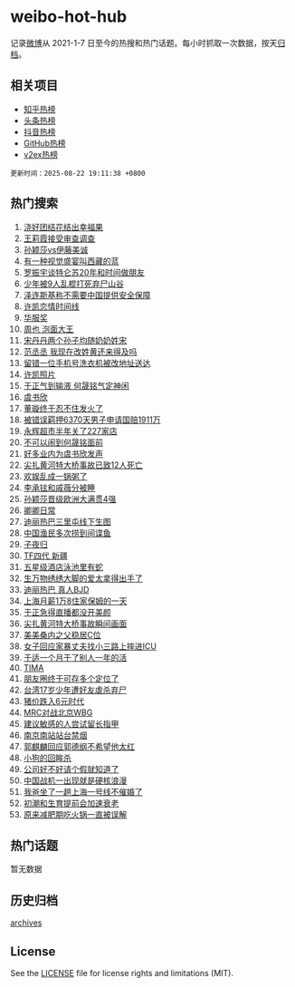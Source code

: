 # weibo-hot-hub

记录[微博](https://www.weibo.com)从 2021-1-7 日至今的热搜和热门话题。每小时抓取一次数据，按天[归档](archives)。

## 相关项目

- [知乎热榜](https://github.com/lonnyzhang423/zhihu-hot-hub)
- [头条热榜](https://github.com/lonnyzhang423/toutiao-hot-hub)
- [抖音热榜](https://github.com/lonnyzhang423/douyin-hot-hub)
- [GitHub热榜](https://github.com/lonnyzhang423/github-hot-hub)
- [v2ex热榜](https://github.com/lonnyzhang423/v2ex-hot-hub)


`更新时间：2025-08-22 19:11:38 +0800`

## 热门搜索

1. [浇好团结花结出幸福果](https://m.weibo.cn/search?containerid=100103type%3D1%26t%3D10%26q%3D%23%E6%B5%87%E5%A5%BD%E5%9B%A2%E7%BB%93%E8%8A%B1%E7%BB%93%E5%87%BA%E5%B9%B8%E7%A6%8F%E6%9E%9C%23&stream_entry_id=51&isnewpage=1&extparam=seat%3D1%26q%3D%2523%25E6%25B5%2587%25E5%25A5%25BD%25E5%259B%25A2%25E7%25BB%2593%25E8%258A%25B1%25E7%25BB%2593%25E5%2587%25BA%25E5%25B9%25B8%25E7%25A6%258F%25E6%259E%259C%2523%26filter_type%3Drealtimehot%26stream_entry_id%3D51%26pos%3D0%26dgr%3D0%26c_type%3D51%26cate%3D10103%26display_time%3D1755861097%26pre_seqid%3D17558610974380577983105)
1. [王莉霞接受审查调查](https://m.weibo.cn/search?containerid=100103type%3D1%26t%3D10%26q%3D%23%E7%8E%8B%E8%8E%89%E9%9C%9E%E6%8E%A5%E5%8F%97%E5%AE%A1%E6%9F%A5%E8%B0%83%E6%9F%A5%23&stream_entry_id=31&isnewpage=1&extparam=seat%3D1%26flag%3D0%26lcate%3D5001%26stream_entry_id%3D31%26realpos%3D1%26q%3D%2523%25E7%258E%258B%25E8%258E%2589%25E9%259C%259E%25E6%258E%25A5%25E5%258F%2597%25E5%25AE%25A1%25E6%259F%25A5%25E8%25B0%2583%25E6%259F%25A5%2523%26filter_type%3Drealtimehot%26c_type%3D31%26pos%3D0%26band_rank%3D1%26dgr%3D0%26cate%3D5001%26display_time%3D1755861097%26pre_seqid%3D17558610974380577983105)
1. [孙颖莎vs伊藤美诚](https://m.weibo.cn/search?containerid=100103type%3D1%26t%3D10%26q%3D%23%E5%AD%99%E9%A2%96%E8%8E%8Evs%E4%BC%8A%E8%97%A4%E7%BE%8E%E8%AF%9A%23&stream_entry_id=31&isnewpage=1&extparam=seat%3D1%26flag%3D1%26lcate%3D5001%26stream_entry_id%3D31%26realpos%3D2%26q%3D%2523%25E5%25AD%2599%25E9%25A2%2596%25E8%258E%258Evs%25E4%25BC%258A%25E8%2597%25A4%25E7%25BE%258E%25E8%25AF%259A%2523%26filter_type%3Drealtimehot%26c_type%3D31%26pos%3D1%26band_rank%3D2%26dgr%3D0%26cate%3D5001%26display_time%3D1755861097%26pre_seqid%3D17558610974380577983105)
1. [有一种视觉盛宴叫西藏的蓝](https://m.weibo.cn/search?containerid=100103type%3D1%26t%3D10%26q%3D%23%E6%9C%89%E4%B8%80%E7%A7%8D%E8%A7%86%E8%A7%89%E7%9B%9B%E5%AE%B4%E5%8F%AB%E8%A5%BF%E8%97%8F%E7%9A%84%E8%93%9D%23&stream_entry_id=31&isnewpage=1&extparam=seat%3D1%26flag%3D0%26lcate%3D5001%26stream_entry_id%3D31%26realpos%3D3%26q%3D%2523%25E6%259C%2589%25E4%25B8%2580%25E7%25A7%258D%25E8%25A7%2586%25E8%25A7%2589%25E7%259B%259B%25E5%25AE%25B4%25E5%258F%25AB%25E8%25A5%25BF%25E8%2597%258F%25E7%259A%2584%25E8%2593%259D%2523%26filter_type%3Drealtimehot%26c_type%3D31%26pos%3D2%26band_rank%3D3%26dgr%3D0%26cate%3D5001%26display_time%3D1755861097%26pre_seqid%3D17558610974380577983105)
1. [罗振宇谈特仑苏20年和时间做朋友](https://m.weibo.cn/search?containerid=100103type%3D1%26t%3D10%26q%3D%23%E7%BD%97%E6%8C%AF%E5%AE%87%E8%B0%88%E7%89%B9%E4%BB%91%E8%8B%8F20%E5%B9%B4%E5%92%8C%E6%97%B6%E9%97%B4%E5%81%9A%E6%9C%8B%E5%8F%8B%23&stream_entry_id=31&isnewpage=1&extparam=seat%3D1%26q%3D%2523%25E7%25BD%2597%25E6%258C%25AF%25E5%25AE%2587%25E8%25B0%2588%25E7%2589%25B9%25E4%25BB%2591%25E8%258B%258F20%25E5%25B9%25B4%25E5%2592%258C%25E6%2597%25B6%25E9%2597%25B4%25E5%2581%259A%25E6%259C%258B%25E5%258F%258B%2523%26is_ad_pos%3D1%26lcate%3D5001%26adid%3D297723%26topic_ad%3D1%26stream_entry_id%3D31%26filter_type%3Drealtimehot%26c_type%3D31%26pos%3D3%26band_rank%3D4%26dgr%3D0%26cate%3D5001%26display_time%3D1755861097%26pre_seqid%3D17558610974380577983105)
1. [少年被9人乱棍打死弃尸山谷](https://m.weibo.cn/search?containerid=100103type%3D1%26t%3D10%26q%3D%23%E5%B0%91%E5%B9%B4%E8%A2%AB9%E4%BA%BA%E4%B9%B1%E6%A3%8D%E6%89%93%E6%AD%BB%E5%BC%83%E5%B0%B8%E5%B1%B1%E8%B0%B7%23&stream_entry_id=31&isnewpage=1&extparam=seat%3D1%26flag%3D1%26lcate%3D5001%26stream_entry_id%3D31%26realpos%3D4%26q%3D%2523%25E5%25B0%2591%25E5%25B9%25B4%25E8%25A2%25AB9%25E4%25BA%25BA%25E4%25B9%25B1%25E6%25A3%258D%25E6%2589%2593%25E6%25AD%25BB%25E5%25BC%2583%25E5%25B0%25B8%25E5%25B1%25B1%25E8%25B0%25B7%2523%26filter_type%3Drealtimehot%26c_type%3D31%26pos%3D4%26band_rank%3D4%26dgr%3D0%26cate%3D5001%26display_time%3D1755861097%26pre_seqid%3D17558610974380577983105)
1. [泽连斯基称不需要中国提供安全保障](https://m.weibo.cn/search?containerid=100103type%3D1%26t%3D10%26q%3D%23%E6%B3%BD%E8%BF%9E%E6%96%AF%E5%9F%BA%E7%A7%B0%E4%B8%8D%E9%9C%80%E8%A6%81%E4%B8%AD%E5%9B%BD%E6%8F%90%E4%BE%9B%E5%AE%89%E5%85%A8%E4%BF%9D%E9%9A%9C%23&stream_entry_id=31&isnewpage=1&extparam=seat%3D1%26flag%3D0%26lcate%3D5001%26stream_entry_id%3D31%26realpos%3D5%26q%3D%2523%25E6%25B3%25BD%25E8%25BF%259E%25E6%2596%25AF%25E5%259F%25BA%25E7%25A7%25B0%25E4%25B8%258D%25E9%259C%2580%25E8%25A6%2581%25E4%25B8%25AD%25E5%259B%25BD%25E6%258F%2590%25E4%25BE%259B%25E5%25AE%2589%25E5%2585%25A8%25E4%25BF%259D%25E9%259A%259C%2523%26filter_type%3Drealtimehot%26c_type%3D31%26pos%3D5%26band_rank%3D5%26dgr%3D0%26cate%3D5001%26display_time%3D1755861097%26pre_seqid%3D17558610974380577983105)
1. [许凯恋情时间线](https://m.weibo.cn/search?containerid=100103type%3D1%26t%3D10%26q%3D%E8%AE%B8%E5%87%AF%E6%81%8B%E6%83%85%E6%97%B6%E9%97%B4%E7%BA%BF&stream_entry_id=31&isnewpage=1&extparam=seat%3D1%26flag%3D4%26lcate%3D5001%26stream_entry_id%3D31%26realpos%3D6%26q%3D%25E8%25AE%25B8%25E5%2587%25AF%25E6%2581%258B%25E6%2583%2585%25E6%2597%25B6%25E9%2597%25B4%25E7%25BA%25BF%26filter_type%3Drealtimehot%26c_type%3D31%26pos%3D6%26band_rank%3D6%26dgr%3D0%26cate%3D5001%26display_time%3D1755861097%26pre_seqid%3D17558610974380577983105)
1. [华服奖](https://m.weibo.cn/search?containerid=100103type%3D1%26t%3D10%26q%3D%23%E5%8D%8E%E6%9C%8D%E5%A5%96%23&stream_entry_id=31&isnewpage=1&extparam=seat%3D1%26q%3D%2523%25E5%258D%258E%25E6%259C%258D%25E5%25A5%2596%2523%26is_ad_pos%3D1%26lcate%3D5001%26adid%3D297731%26topic_ad%3D1%26stream_entry_id%3D31%26filter_type%3Drealtimehot%26c_type%3D31%26pos%3D7%26band_rank%3D7%26dgr%3D0%26cate%3D5001%26display_time%3D1755861097%26pre_seqid%3D17558610974380577983105)
1. [周也 泡面大王](https://m.weibo.cn/search?containerid=100103type%3D1%26t%3D10%26q%3D%E5%91%A8%E4%B9%9F+%E6%B3%A1%E9%9D%A2%E5%A4%A7%E7%8E%8B&stream_entry_id=31&isnewpage=1&extparam=seat%3D1%26flag%3D1%26lcate%3D5001%26stream_entry_id%3D31%26realpos%3D7%26q%3D%25E5%2591%25A8%25E4%25B9%259F%2520%25E6%25B3%25A1%25E9%259D%25A2%25E5%25A4%25A7%25E7%258E%258B%26filter_type%3Drealtimehot%26c_type%3D31%26pos%3D8%26band_rank%3D7%26dgr%3D0%26cate%3D5001%26display_time%3D1755861097%26pre_seqid%3D17558610974380577983105)
1. [宋丹丹两个孙子均随奶奶姓宋](https://m.weibo.cn/search?containerid=100103type%3D1%26t%3D10%26q%3D%23%E5%AE%8B%E4%B8%B9%E4%B8%B9%E4%B8%A4%E4%B8%AA%E5%AD%99%E5%AD%90%E5%9D%87%E9%9A%8F%E5%A5%B6%E5%A5%B6%E5%A7%93%E5%AE%8B%23&stream_entry_id=31&isnewpage=1&extparam=seat%3D1%26flag%3D1%26lcate%3D5001%26stream_entry_id%3D31%26realpos%3D8%26q%3D%2523%25E5%25AE%258B%25E4%25B8%25B9%25E4%25B8%25B9%25E4%25B8%25A4%25E4%25B8%25AA%25E5%25AD%2599%25E5%25AD%2590%25E5%259D%2587%25E9%259A%258F%25E5%25A5%25B6%25E5%25A5%25B6%25E5%25A7%2593%25E5%25AE%258B%2523%26filter_type%3Drealtimehot%26c_type%3D31%26pos%3D9%26band_rank%3D8%26dgr%3D0%26cate%3D5001%26display_time%3D1755861097%26pre_seqid%3D17558610974380577983105)
1. [范丞丞 我现在改姓黄还来得及吗](https://m.weibo.cn/search?containerid=100103type%3D1%26t%3D10%26q%3D%E8%8C%83%E4%B8%9E%E4%B8%9E+%E6%88%91%E7%8E%B0%E5%9C%A8%E6%94%B9%E5%A7%93%E9%BB%84%E8%BF%98%E6%9D%A5%E5%BE%97%E5%8F%8A%E5%90%97&stream_entry_id=31&isnewpage=1&extparam=seat%3D1%26flag%3D1%26lcate%3D5001%26stream_entry_id%3D31%26realpos%3D9%26q%3D%25E8%258C%2583%25E4%25B8%259E%25E4%25B8%259E%2520%25E6%2588%2591%25E7%258E%25B0%25E5%259C%25A8%25E6%2594%25B9%25E5%25A7%2593%25E9%25BB%2584%25E8%25BF%2598%25E6%259D%25A5%25E5%25BE%2597%25E5%258F%258A%25E5%2590%2597%26filter_type%3Drealtimehot%26c_type%3D31%26pos%3D10%26band_rank%3D9%26dgr%3D0%26cate%3D5001%26display_time%3D1755861097%26pre_seqid%3D17558610974380577983105)
1. [留错一位手机号洗衣机被改地址送达](https://m.weibo.cn/search?containerid=100103type%3D1%26t%3D10%26q%3D%23%E7%95%99%E9%94%99%E4%B8%80%E4%BD%8D%E6%89%8B%E6%9C%BA%E5%8F%B7%E6%B4%97%E8%A1%A3%E6%9C%BA%E8%A2%AB%E6%94%B9%E5%9C%B0%E5%9D%80%E9%80%81%E8%BE%BE%23&stream_entry_id=31&isnewpage=1&extparam=seat%3D1%26flag%3D1%26lcate%3D5001%26stream_entry_id%3D31%26realpos%3D10%26q%3D%2523%25E7%2595%2599%25E9%2594%2599%25E4%25B8%2580%25E4%25BD%258D%25E6%2589%258B%25E6%259C%25BA%25E5%258F%25B7%25E6%25B4%2597%25E8%25A1%25A3%25E6%259C%25BA%25E8%25A2%25AB%25E6%2594%25B9%25E5%259C%25B0%25E5%259D%2580%25E9%2580%2581%25E8%25BE%25BE%2523%26filter_type%3Drealtimehot%26c_type%3D31%26pos%3D11%26band_rank%3D10%26dgr%3D0%26cate%3D5001%26display_time%3D1755861097%26pre_seqid%3D17558610974380577983105)
1. [许凯照片](https://m.weibo.cn/search?containerid=100103type%3D1%26t%3D10%26q%3D%E8%AE%B8%E5%87%AF%E7%85%A7%E7%89%87&stream_entry_id=31&isnewpage=1&extparam=seat%3D1%26flag%3D1%26lcate%3D5001%26stream_entry_id%3D31%26realpos%3D11%26q%3D%25E8%25AE%25B8%25E5%2587%25AF%25E7%2585%25A7%25E7%2589%2587%26filter_type%3Drealtimehot%26c_type%3D31%26pos%3D12%26band_rank%3D11%26dgr%3D0%26cate%3D5001%26display_time%3D1755861097%26pre_seqid%3D17558610974380577983105)
1. [于正气到输液 何晟铭气定神闲](https://m.weibo.cn/search?containerid=100103type%3D1%26t%3D10%26q%3D%E4%BA%8E%E6%AD%A3%E6%B0%94%E5%88%B0%E8%BE%93%E6%B6%B2+%E4%BD%95%E6%99%9F%E9%93%AD%E6%B0%94%E5%AE%9A%E7%A5%9E%E9%97%B2&stream_entry_id=31&isnewpage=1&extparam=seat%3D1%26flag%3D1%26lcate%3D5001%26stream_entry_id%3D31%26realpos%3D12%26q%3D%25E4%25BA%258E%25E6%25AD%25A3%25E6%25B0%2594%25E5%2588%25B0%25E8%25BE%2593%25E6%25B6%25B2%2520%25E4%25BD%2595%25E6%2599%259F%25E9%2593%25AD%25E6%25B0%2594%25E5%25AE%259A%25E7%25A5%259E%25E9%2597%25B2%26filter_type%3Drealtimehot%26c_type%3D31%26pos%3D13%26band_rank%3D12%26dgr%3D0%26cate%3D5001%26display_time%3D1755861097%26pre_seqid%3D17558610974380577983105)
1. [虞书欣](https://m.weibo.cn/search?containerid=100103type%3D1%26t%3D10%26q%3D%E8%99%9E%E4%B9%A6%E6%AC%A3&stream_entry_id=31&isnewpage=1&extparam=seat%3D1%26flag%3D2%26lcate%3D5001%26stream_entry_id%3D31%26realpos%3D13%26q%3D%25E8%2599%259E%25E4%25B9%25A6%25E6%25AC%25A3%26filter_type%3Drealtimehot%26c_type%3D31%26pos%3D14%26band_rank%3D13%26dgr%3D0%26cate%3D5001%26display_time%3D1755861097%26pre_seqid%3D17558610974380577983105)
1. [董璇终于忍不住发火了](https://m.weibo.cn/search?containerid=100103type%3D1%26t%3D10%26q%3D%E8%91%A3%E7%92%87%E7%BB%88%E4%BA%8E%E5%BF%8D%E4%B8%8D%E4%BD%8F%E5%8F%91%E7%81%AB%E4%BA%86&stream_entry_id=31&isnewpage=1&extparam=seat%3D1%26flag%3D1%26lcate%3D5001%26stream_entry_id%3D31%26realpos%3D14%26q%3D%25E8%2591%25A3%25E7%2592%2587%25E7%25BB%2588%25E4%25BA%258E%25E5%25BF%258D%25E4%25B8%258D%25E4%25BD%258F%25E5%258F%2591%25E7%2581%25AB%25E4%25BA%2586%26filter_type%3Drealtimehot%26c_type%3D31%26pos%3D15%26band_rank%3D14%26dgr%3D0%26cate%3D5001%26display_time%3D1755861097%26pre_seqid%3D17558610974380577983105)
1. [被错误羁押6370天男子申请国赔1911万](https://m.weibo.cn/search?containerid=100103type%3D1%26t%3D10%26q%3D%23%E8%A2%AB%E9%94%99%E8%AF%AF%E7%BE%81%E6%8A%BC6370%E5%A4%A9%E7%94%B7%E5%AD%90%E7%94%B3%E8%AF%B7%E5%9B%BD%E8%B5%941911%E4%B8%87%23&stream_entry_id=31&isnewpage=1&extparam=seat%3D1%26flag%3D0%26lcate%3D5001%26stream_entry_id%3D31%26realpos%3D15%26q%3D%2523%25E8%25A2%25AB%25E9%2594%2599%25E8%25AF%25AF%25E7%25BE%2581%25E6%258A%25BC6370%25E5%25A4%25A9%25E7%2594%25B7%25E5%25AD%2590%25E7%2594%25B3%25E8%25AF%25B7%25E5%259B%25BD%25E8%25B5%25941911%25E4%25B8%2587%2523%26filter_type%3Drealtimehot%26c_type%3D31%26pos%3D16%26band_rank%3D15%26dgr%3D0%26cate%3D5001%26display_time%3D1755861097%26pre_seqid%3D17558610974380577983105)
1. [永辉超市半年关了227家店](https://m.weibo.cn/search?containerid=100103type%3D1%26t%3D10%26q%3D%23%E6%B0%B8%E8%BE%89%E8%B6%85%E5%B8%82%E5%8D%8A%E5%B9%B4%E5%85%B3%E4%BA%86227%E5%AE%B6%E5%BA%97%23&stream_entry_id=31&isnewpage=1&extparam=seat%3D1%26flag%3D1%26lcate%3D5001%26stream_entry_id%3D31%26realpos%3D16%26q%3D%2523%25E6%25B0%25B8%25E8%25BE%2589%25E8%25B6%2585%25E5%25B8%2582%25E5%258D%258A%25E5%25B9%25B4%25E5%2585%25B3%25E4%25BA%2586227%25E5%25AE%25B6%25E5%25BA%2597%2523%26filter_type%3Drealtimehot%26c_type%3D31%26pos%3D17%26band_rank%3D16%26dgr%3D0%26cate%3D5001%26display_time%3D1755861097%26pre_seqid%3D17558610974380577983105)
1. [不可以闹到何晟铭面前](https://m.weibo.cn/search?containerid=100103type%3D1%26t%3D10%26q%3D%E4%B8%8D%E5%8F%AF%E4%BB%A5%E9%97%B9%E5%88%B0%E4%BD%95%E6%99%9F%E9%93%AD%E9%9D%A2%E5%89%8D&stream_entry_id=31&isnewpage=1&extparam=seat%3D1%26flag%3D1%26lcate%3D5001%26stream_entry_id%3D31%26realpos%3D17%26q%3D%25E4%25B8%258D%25E5%258F%25AF%25E4%25BB%25A5%25E9%2597%25B9%25E5%2588%25B0%25E4%25BD%2595%25E6%2599%259F%25E9%2593%25AD%25E9%259D%25A2%25E5%2589%258D%26filter_type%3Drealtimehot%26c_type%3D31%26pos%3D18%26band_rank%3D17%26dgr%3D0%26cate%3D5001%26display_time%3D1755861097%26pre_seqid%3D17558610974380577983105)
1. [好多业内为虞书欣发声](https://m.weibo.cn/search?containerid=100103type%3D1%26t%3D10%26q%3D%23%E5%A5%BD%E5%A4%9A%E4%B8%9A%E5%86%85%E4%B8%BA%E8%99%9E%E4%B9%A6%E6%AC%A3%E5%8F%91%E5%A3%B0%23&stream_entry_id=31&isnewpage=1&extparam=seat%3D1%26flag%3D0%26lcate%3D5001%26stream_entry_id%3D31%26realpos%3D18%26q%3D%2523%25E5%25A5%25BD%25E5%25A4%259A%25E4%25B8%259A%25E5%2586%2585%25E4%25B8%25BA%25E8%2599%259E%25E4%25B9%25A6%25E6%25AC%25A3%25E5%258F%2591%25E5%25A3%25B0%2523%26filter_type%3Drealtimehot%26c_type%3D31%26pos%3D19%26band_rank%3D18%26dgr%3D0%26cate%3D5001%26display_time%3D1755861097%26pre_seqid%3D17558610974380577983105)
1. [尖扎黄河特大桥事故已致12人死亡](https://m.weibo.cn/search?containerid=100103type%3D1%26t%3D10%26q%3D%23%E5%B0%96%E6%89%8E%E9%BB%84%E6%B2%B3%E7%89%B9%E5%A4%A7%E6%A1%A5%E4%BA%8B%E6%95%85%E5%B7%B2%E8%87%B412%E4%BA%BA%E6%AD%BB%E4%BA%A1%23&stream_entry_id=31&isnewpage=1&extparam=seat%3D1%26flag%3D1%26lcate%3D5001%26stream_entry_id%3D31%26realpos%3D19%26q%3D%2523%25E5%25B0%2596%25E6%2589%258E%25E9%25BB%2584%25E6%25B2%25B3%25E7%2589%25B9%25E5%25A4%25A7%25E6%25A1%25A5%25E4%25BA%258B%25E6%2595%2585%25E5%25B7%25B2%25E8%2587%25B412%25E4%25BA%25BA%25E6%25AD%25BB%25E4%25BA%25A1%2523%26filter_type%3Drealtimehot%26c_type%3D31%26pos%3D20%26band_rank%3D19%26dgr%3D0%26cate%3D5001%26display_time%3D1755861097%26pre_seqid%3D17558610974380577983105)
1. [欢娱乱成一锅粥了](https://m.weibo.cn/search?containerid=100103type%3D1%26t%3D10%26q%3D%E6%AC%A2%E5%A8%B1%E4%B9%B1%E6%88%90%E4%B8%80%E9%94%85%E7%B2%A5%E4%BA%86&stream_entry_id=31&isnewpage=1&extparam=seat%3D1%26flag%3D2%26lcate%3D5001%26stream_entry_id%3D31%26realpos%3D20%26q%3D%25E6%25AC%25A2%25E5%25A8%25B1%25E4%25B9%25B1%25E6%2588%2590%25E4%25B8%2580%25E9%2594%2585%25E7%25B2%25A5%25E4%25BA%2586%26filter_type%3Drealtimehot%26c_type%3D31%26pos%3D21%26band_rank%3D20%26dgr%3D0%26cate%3D5001%26display_time%3D1755861097%26pre_seqid%3D17558610974380577983105)
1. [李承铉和戚薇分被睡](https://m.weibo.cn/search?containerid=100103type%3D1%26t%3D10%26q%3D%E6%9D%8E%E6%89%BF%E9%93%89%E5%92%8C%E6%88%9A%E8%96%87%E5%88%86%E8%A2%AB%E7%9D%A1&stream_entry_id=31&isnewpage=1&extparam=seat%3D1%26flag%3D1%26lcate%3D5001%26stream_entry_id%3D31%26realpos%3D21%26q%3D%25E6%259D%258E%25E6%2589%25BF%25E9%2593%2589%25E5%2592%258C%25E6%2588%259A%25E8%2596%2587%25E5%2588%2586%25E8%25A2%25AB%25E7%259D%25A1%26filter_type%3Drealtimehot%26c_type%3D31%26pos%3D22%26band_rank%3D21%26dgr%3D0%26cate%3D5001%26display_time%3D1755861097%26pre_seqid%3D17558610974380577983105)
1. [孙颖莎晋级欧洲大满贯4强](https://m.weibo.cn/search?containerid=100103type%3D1%26t%3D10%26q%3D%23%E5%AD%99%E9%A2%96%E8%8E%8E%E6%99%8B%E7%BA%A7%E6%AC%A7%E6%B4%B2%E5%A4%A7%E6%BB%A1%E8%B4%AF4%E5%BC%BA%23&stream_entry_id=31&isnewpage=1&extparam=seat%3D1%26flag%3D1%26lcate%3D5001%26stream_entry_id%3D31%26realpos%3D22%26q%3D%2523%25E5%25AD%2599%25E9%25A2%2596%25E8%258E%258E%25E6%2599%258B%25E7%25BA%25A7%25E6%25AC%25A7%25E6%25B4%25B2%25E5%25A4%25A7%25E6%25BB%25A1%25E8%25B4%25AF4%25E5%25BC%25BA%2523%26filter_type%3Drealtimehot%26c_type%3D31%26pos%3D23%26band_rank%3D22%26dgr%3D0%26cate%3D5001%26display_time%3D1755861097%26pre_seqid%3D17558610974380577983105)
1. [卿卿日常](https://m.weibo.cn/search?containerid=100103type%3D1%26t%3D10%26q%3D%E5%8D%BF%E5%8D%BF%E6%97%A5%E5%B8%B8&stream_entry_id=31&isnewpage=1&extparam=seat%3D1%26flag%3D2%26lcate%3D5001%26stream_entry_id%3D31%26realpos%3D23%26q%3D%25E5%258D%25BF%25E5%258D%25BF%25E6%2597%25A5%25E5%25B8%25B8%26filter_type%3Drealtimehot%26c_type%3D31%26pos%3D24%26band_rank%3D23%26dgr%3D0%26cate%3D5001%26display_time%3D1755861097%26pre_seqid%3D17558610974380577983105)
1. [迪丽热巴三里屯线下生图](https://m.weibo.cn/search?containerid=100103type%3D1%26t%3D10%26q%3D%23%E8%BF%AA%E4%B8%BD%E7%83%AD%E5%B7%B4%E4%B8%89%E9%87%8C%E5%B1%AF%E7%BA%BF%E4%B8%8B%E7%94%9F%E5%9B%BE%23&stream_entry_id=31&isnewpage=1&extparam=seat%3D1%26flag%3D1%26lcate%3D5001%26stream_entry_id%3D31%26realpos%3D24%26q%3D%2523%25E8%25BF%25AA%25E4%25B8%25BD%25E7%2583%25AD%25E5%25B7%25B4%25E4%25B8%2589%25E9%2587%258C%25E5%25B1%25AF%25E7%25BA%25BF%25E4%25B8%258B%25E7%2594%259F%25E5%259B%25BE%2523%26filter_type%3Drealtimehot%26c_type%3D31%26pos%3D25%26band_rank%3D24%26dgr%3D0%26cate%3D5001%26display_time%3D1755861097%26pre_seqid%3D17558610974380577983105)
1. [中国渔民多次捞到间谍鱼](https://m.weibo.cn/search?containerid=100103type%3D1%26t%3D10%26q%3D%23%E4%B8%AD%E5%9B%BD%E6%B8%94%E6%B0%91%E5%A4%9A%E6%AC%A1%E6%8D%9E%E5%88%B0%E9%97%B4%E8%B0%8D%E9%B1%BC%23&stream_entry_id=31&isnewpage=1&extparam=seat%3D1%26flag%3D0%26lcate%3D5001%26stream_entry_id%3D31%26realpos%3D25%26q%3D%2523%25E4%25B8%25AD%25E5%259B%25BD%25E6%25B8%2594%25E6%25B0%2591%25E5%25A4%259A%25E6%25AC%25A1%25E6%258D%259E%25E5%2588%25B0%25E9%2597%25B4%25E8%25B0%258D%25E9%25B1%25BC%2523%26filter_type%3Drealtimehot%26c_type%3D31%26pos%3D26%26band_rank%3D25%26dgr%3D0%26cate%3D5001%26display_time%3D1755861097%26pre_seqid%3D17558610974380577983105)
1. [子夜归](https://m.weibo.cn/search?containerid=100103type%3D1%26t%3D10%26q%3D%E5%AD%90%E5%A4%9C%E5%BD%92&stream_entry_id=31&isnewpage=1&extparam=seat%3D1%26flag%3D1%26lcate%3D5001%26stream_entry_id%3D31%26realpos%3D26%26q%3D%25E5%25AD%2590%25E5%25A4%259C%25E5%25BD%2592%26filter_type%3Drealtimehot%26c_type%3D31%26pos%3D27%26band_rank%3D26%26dgr%3D0%26cate%3D5001%26display_time%3D1755861097%26pre_seqid%3D17558610974380577983105)
1. [TF四代 新疆](https://m.weibo.cn/search?containerid=100103type%3D1%26t%3D10%26q%3DTF%E5%9B%9B%E4%BB%A3+%E6%96%B0%E7%96%86&stream_entry_id=31&isnewpage=1&extparam=seat%3D1%26flag%3D0%26lcate%3D5001%26stream_entry_id%3D31%26realpos%3D27%26q%3DTF%25E5%259B%259B%25E4%25BB%25A3%2520%25E6%2596%25B0%25E7%2596%2586%26filter_type%3Drealtimehot%26c_type%3D31%26pos%3D28%26band_rank%3D27%26dgr%3D0%26cate%3D5001%26display_time%3D1755861097%26pre_seqid%3D17558610974380577983105)
1. [五星级酒店泳池里有蛇](https://m.weibo.cn/search?containerid=100103type%3D1%26t%3D10%26q%3D%23%E4%BA%94%E6%98%9F%E7%BA%A7%E9%85%92%E5%BA%97%E6%B3%B3%E6%B1%A0%E9%87%8C%E6%9C%89%E8%9B%87%23&stream_entry_id=31&isnewpage=1&extparam=seat%3D1%26flag%3D0%26lcate%3D5001%26stream_entry_id%3D31%26realpos%3D28%26q%3D%2523%25E4%25BA%2594%25E6%2598%259F%25E7%25BA%25A7%25E9%2585%2592%25E5%25BA%2597%25E6%25B3%25B3%25E6%25B1%25A0%25E9%2587%258C%25E6%259C%2589%25E8%259B%2587%2523%26filter_type%3Drealtimehot%26c_type%3D31%26pos%3D29%26band_rank%3D28%26dgr%3D0%26cate%3D5001%26display_time%3D1755861097%26pre_seqid%3D17558610974380577983105)
1. [生万物绣绣大脚的爱太拿得出手了](https://m.weibo.cn/search?containerid=100103type%3D1%26t%3D10%26q%3D%E7%94%9F%E4%B8%87%E7%89%A9%E7%BB%A3%E7%BB%A3%E5%A4%A7%E8%84%9A%E7%9A%84%E7%88%B1%E5%A4%AA%E6%8B%BF%E5%BE%97%E5%87%BA%E6%89%8B%E4%BA%86&stream_entry_id=31&isnewpage=1&extparam=seat%3D1%26flag%3D1%26lcate%3D5001%26stream_entry_id%3D31%26realpos%3D29%26q%3D%25E7%2594%259F%25E4%25B8%2587%25E7%2589%25A9%25E7%25BB%25A3%25E7%25BB%25A3%25E5%25A4%25A7%25E8%2584%259A%25E7%259A%2584%25E7%2588%25B1%25E5%25A4%25AA%25E6%258B%25BF%25E5%25BE%2597%25E5%2587%25BA%25E6%2589%258B%25E4%25BA%2586%26filter_type%3Drealtimehot%26c_type%3D31%26pos%3D30%26band_rank%3D29%26dgr%3D0%26cate%3D5001%26display_time%3D1755861097%26pre_seqid%3D17558610974380577983105)
1. [迪丽热巴 真人BJD](https://m.weibo.cn/search?containerid=100103type%3D1%26t%3D10%26q%3D%E8%BF%AA%E4%B8%BD%E7%83%AD%E5%B7%B4+%E7%9C%9F%E4%BA%BABJD&stream_entry_id=31&isnewpage=1&extparam=seat%3D1%26flag%3D0%26lcate%3D5001%26stream_entry_id%3D31%26realpos%3D30%26q%3D%25E8%25BF%25AA%25E4%25B8%25BD%25E7%2583%25AD%25E5%25B7%25B4%2520%25E7%259C%259F%25E4%25BA%25BABJD%26filter_type%3Drealtimehot%26c_type%3D31%26pos%3D31%26band_rank%3D30%26dgr%3D0%26cate%3D5001%26display_time%3D1755861097%26pre_seqid%3D17558610974380577983105)
1. [上海月薪1万8住家保姆的一天](https://m.weibo.cn/search?containerid=100103type%3D1%26t%3D10%26q%3D%E4%B8%8A%E6%B5%B7%E6%9C%88%E8%96%AA1%E4%B8%878%E4%BD%8F%E5%AE%B6%E4%BF%9D%E5%A7%86%E7%9A%84%E4%B8%80%E5%A4%A9&stream_entry_id=31&isnewpage=1&extparam=seat%3D1%26flag%3D1%26lcate%3D5001%26stream_entry_id%3D31%26realpos%3D31%26q%3D%25E4%25B8%258A%25E6%25B5%25B7%25E6%259C%2588%25E8%2596%25AA1%25E4%25B8%25878%25E4%25BD%258F%25E5%25AE%25B6%25E4%25BF%259D%25E5%25A7%2586%25E7%259A%2584%25E4%25B8%2580%25E5%25A4%25A9%26filter_type%3Drealtimehot%26c_type%3D31%26pos%3D32%26band_rank%3D31%26dgr%3D0%26cate%3D5001%26display_time%3D1755861097%26pre_seqid%3D17558610974380577983105)
1. [于正急得直播都没开美颜](https://m.weibo.cn/search?containerid=100103type%3D1%26t%3D10%26q%3D%E4%BA%8E%E6%AD%A3%E6%80%A5%E5%BE%97%E7%9B%B4%E6%92%AD%E9%83%BD%E6%B2%A1%E5%BC%80%E7%BE%8E%E9%A2%9C&stream_entry_id=31&isnewpage=1&extparam=seat%3D1%26flag%3D0%26lcate%3D5001%26stream_entry_id%3D31%26realpos%3D32%26q%3D%25E4%25BA%258E%25E6%25AD%25A3%25E6%2580%25A5%25E5%25BE%2597%25E7%259B%25B4%25E6%2592%25AD%25E9%2583%25BD%25E6%25B2%25A1%25E5%25BC%2580%25E7%25BE%258E%25E9%25A2%259C%26filter_type%3Drealtimehot%26c_type%3D31%26pos%3D33%26band_rank%3D32%26dgr%3D0%26cate%3D5001%26display_time%3D1755861097%26pre_seqid%3D17558610974380577983105)
1. [尖扎黄河特大桥事故瞬间画面](https://m.weibo.cn/search?containerid=100103type%3D1%26t%3D10%26q%3D%23%E5%B0%96%E6%89%8E%E9%BB%84%E6%B2%B3%E7%89%B9%E5%A4%A7%E6%A1%A5%E4%BA%8B%E6%95%85%E7%9E%AC%E9%97%B4%E7%94%BB%E9%9D%A2%23&stream_entry_id=31&isnewpage=1&extparam=seat%3D1%26flag%3D0%26lcate%3D5001%26stream_entry_id%3D31%26realpos%3D33%26q%3D%2523%25E5%25B0%2596%25E6%2589%258E%25E9%25BB%2584%25E6%25B2%25B3%25E7%2589%25B9%25E5%25A4%25A7%25E6%25A1%25A5%25E4%25BA%258B%25E6%2595%2585%25E7%259E%25AC%25E9%2597%25B4%25E7%2594%25BB%25E9%259D%25A2%2523%26filter_type%3Drealtimehot%26c_type%3D31%26pos%3D34%26band_rank%3D33%26dgr%3D0%26cate%3D5001%26display_time%3D1755861097%26pre_seqid%3D17558610974380577983105)
1. [美美桑内之父稳居C位](https://m.weibo.cn/search?containerid=100103type%3D1%26t%3D10%26q%3D%23%E7%BE%8E%E7%BE%8E%E6%A1%91%E5%86%85%E4%B9%8B%E7%88%B6%E7%A8%B3%E5%B1%85C%E4%BD%8D%23&stream_entry_id=31&isnewpage=1&extparam=seat%3D1%26flag%3D0%26lcate%3D5001%26stream_entry_id%3D31%26realpos%3D34%26q%3D%2523%25E7%25BE%258E%25E7%25BE%258E%25E6%25A1%2591%25E5%2586%2585%25E4%25B9%258B%25E7%2588%25B6%25E7%25A8%25B3%25E5%25B1%2585C%25E4%25BD%258D%2523%26filter_type%3Drealtimehot%26c_type%3D31%26pos%3D35%26band_rank%3D34%26dgr%3D0%26cate%3D5001%26display_time%3D1755861097%26pre_seqid%3D17558610974380577983105)
1. [女子回应家暴丈夫找小三路上摔进ICU](https://m.weibo.cn/search?containerid=100103type%3D1%26t%3D10%26q%3D%23%E5%A5%B3%E5%AD%90%E5%9B%9E%E5%BA%94%E5%AE%B6%E6%9A%B4%E4%B8%88%E5%A4%AB%E6%89%BE%E5%B0%8F%E4%B8%89%E8%B7%AF%E4%B8%8A%E6%91%94%E8%BF%9BICU%23&stream_entry_id=31&isnewpage=1&extparam=seat%3D1%26flag%3D0%26lcate%3D5001%26stream_entry_id%3D31%26realpos%3D35%26q%3D%2523%25E5%25A5%25B3%25E5%25AD%2590%25E5%259B%259E%25E5%25BA%2594%25E5%25AE%25B6%25E6%259A%25B4%25E4%25B8%2588%25E5%25A4%25AB%25E6%2589%25BE%25E5%25B0%258F%25E4%25B8%2589%25E8%25B7%25AF%25E4%25B8%258A%25E6%2591%2594%25E8%25BF%259BICU%2523%26filter_type%3Drealtimehot%26c_type%3D31%26pos%3D36%26band_rank%3D35%26dgr%3D0%26cate%3D5001%26display_time%3D1755861097%26pre_seqid%3D17558610974380577983105)
1. [于适一个月干了别人一年的活](https://m.weibo.cn/search?containerid=100103type%3D1%26t%3D10%26q%3D%E4%BA%8E%E9%80%82%E4%B8%80%E4%B8%AA%E6%9C%88%E5%B9%B2%E4%BA%86%E5%88%AB%E4%BA%BA%E4%B8%80%E5%B9%B4%E7%9A%84%E6%B4%BB&stream_entry_id=31&isnewpage=1&extparam=seat%3D1%26flag%3D1%26lcate%3D5001%26stream_entry_id%3D31%26realpos%3D36%26q%3D%25E4%25BA%258E%25E9%2580%2582%25E4%25B8%2580%25E4%25B8%25AA%25E6%259C%2588%25E5%25B9%25B2%25E4%25BA%2586%25E5%2588%25AB%25E4%25BA%25BA%25E4%25B8%2580%25E5%25B9%25B4%25E7%259A%2584%25E6%25B4%25BB%26filter_type%3Drealtimehot%26c_type%3D31%26pos%3D37%26band_rank%3D36%26dgr%3D0%26cate%3D5001%26display_time%3D1755861097%26pre_seqid%3D17558610974380577983105)
1. [TIMA](https://m.weibo.cn/search?containerid=100103type%3D1%26t%3D10%26q%3DTIMA&stream_entry_id=31&isnewpage=1&extparam=seat%3D1%26flag%3D0%26lcate%3D5001%26stream_entry_id%3D31%26realpos%3D37%26q%3DTIMA%26filter_type%3Drealtimehot%26c_type%3D31%26pos%3D38%26band_rank%3D37%26dgr%3D0%26cate%3D5001%26display_time%3D1755861097%26pre_seqid%3D17558610974380577983105)
1. [朋友圈终于可存多个定位了](https://m.weibo.cn/search?containerid=100103type%3D1%26t%3D10%26q%3D%E6%9C%8B%E5%8F%8B%E5%9C%88%E7%BB%88%E4%BA%8E%E5%8F%AF%E5%AD%98%E5%A4%9A%E4%B8%AA%E5%AE%9A%E4%BD%8D%E4%BA%86&stream_entry_id=31&isnewpage=1&extparam=seat%3D1%26flag%3D1%26lcate%3D5001%26stream_entry_id%3D31%26realpos%3D38%26q%3D%25E6%259C%258B%25E5%258F%258B%25E5%259C%2588%25E7%25BB%2588%25E4%25BA%258E%25E5%258F%25AF%25E5%25AD%2598%25E5%25A4%259A%25E4%25B8%25AA%25E5%25AE%259A%25E4%25BD%258D%25E4%25BA%2586%26filter_type%3Drealtimehot%26c_type%3D31%26pos%3D39%26band_rank%3D38%26dgr%3D0%26cate%3D5001%26display_time%3D1755861097%26pre_seqid%3D17558610974380577983105)
1. [台湾17岁少年遭好友虐杀弃尸](https://m.weibo.cn/search?containerid=100103type%3D1%26t%3D10%26q%3D%23%E5%8F%B0%E6%B9%BE17%E5%B2%81%E5%B0%91%E5%B9%B4%E9%81%AD%E5%A5%BD%E5%8F%8B%E8%99%90%E6%9D%80%E5%BC%83%E5%B0%B8%23&stream_entry_id=31&isnewpage=1&extparam=seat%3D1%26flag%3D0%26lcate%3D5001%26stream_entry_id%3D31%26realpos%3D39%26q%3D%2523%25E5%258F%25B0%25E6%25B9%25BE17%25E5%25B2%2581%25E5%25B0%2591%25E5%25B9%25B4%25E9%2581%25AD%25E5%25A5%25BD%25E5%258F%258B%25E8%2599%2590%25E6%259D%2580%25E5%25BC%2583%25E5%25B0%25B8%2523%26filter_type%3Drealtimehot%26c_type%3D31%26pos%3D40%26band_rank%3D39%26dgr%3D0%26cate%3D5001%26display_time%3D1755861097%26pre_seqid%3D17558610974380577983105)
1. [猪价跌入6元时代](https://m.weibo.cn/search?containerid=100103type%3D1%26t%3D10%26q%3D%23%E7%8C%AA%E4%BB%B7%E8%B7%8C%E5%85%A56%E5%85%83%E6%97%B6%E4%BB%A3%23&stream_entry_id=31&isnewpage=1&extparam=seat%3D1%26flag%3D1%26lcate%3D5001%26stream_entry_id%3D31%26realpos%3D40%26q%3D%2523%25E7%258C%25AA%25E4%25BB%25B7%25E8%25B7%258C%25E5%2585%25A56%25E5%2585%2583%25E6%2597%25B6%25E4%25BB%25A3%2523%26filter_type%3Drealtimehot%26c_type%3D31%26pos%3D41%26band_rank%3D40%26dgr%3D0%26cate%3D5001%26display_time%3D1755861097%26pre_seqid%3D17558610974380577983105)
1. [MRC对战北京WBG](https://m.weibo.cn/search?containerid=100103type%3D1%26t%3D10%26q%3DMRC%E5%AF%B9%E6%88%98%E5%8C%97%E4%BA%ACWBG&stream_entry_id=31&isnewpage=1&extparam=seat%3D1%26flag%3D1%26lcate%3D5001%26stream_entry_id%3D31%26realpos%3D41%26q%3DMRC%25E5%25AF%25B9%25E6%2588%2598%25E5%258C%2597%25E4%25BA%25ACWBG%26filter_type%3Drealtimehot%26c_type%3D31%26pos%3D42%26band_rank%3D41%26dgr%3D0%26cate%3D5001%26display_time%3D1755861097%26pre_seqid%3D17558610974380577983105)
1. [建议敏感的人尝试留长指甲](https://m.weibo.cn/search?containerid=100103type%3D1%26t%3D10%26q%3D%E5%BB%BA%E8%AE%AE%E6%95%8F%E6%84%9F%E7%9A%84%E4%BA%BA%E5%B0%9D%E8%AF%95%E7%95%99%E9%95%BF%E6%8C%87%E7%94%B2&stream_entry_id=31&isnewpage=1&extparam=seat%3D1%26flag%3D1%26lcate%3D5001%26stream_entry_id%3D31%26realpos%3D42%26q%3D%25E5%25BB%25BA%25E8%25AE%25AE%25E6%2595%258F%25E6%2584%259F%25E7%259A%2584%25E4%25BA%25BA%25E5%25B0%259D%25E8%25AF%2595%25E7%2595%2599%25E9%2595%25BF%25E6%258C%2587%25E7%2594%25B2%26filter_type%3Drealtimehot%26c_type%3D31%26pos%3D43%26band_rank%3D42%26dgr%3D0%26cate%3D5001%26display_time%3D1755861097%26pre_seqid%3D17558610974380577983105)
1. [南京南站站台禁烟](https://m.weibo.cn/search?containerid=100103type%3D1%26t%3D10%26q%3D%23%E5%8D%97%E4%BA%AC%E5%8D%97%E7%AB%99%E7%AB%99%E5%8F%B0%E7%A6%81%E7%83%9F%23&stream_entry_id=31&isnewpage=1&extparam=seat%3D1%26flag%3D0%26lcate%3D5001%26stream_entry_id%3D31%26realpos%3D43%26q%3D%2523%25E5%258D%2597%25E4%25BA%25AC%25E5%258D%2597%25E7%25AB%2599%25E7%25AB%2599%25E5%258F%25B0%25E7%25A6%2581%25E7%2583%259F%2523%26filter_type%3Drealtimehot%26c_type%3D31%26pos%3D44%26band_rank%3D43%26dgr%3D0%26cate%3D5001%26display_time%3D1755861097%26pre_seqid%3D17558610974380577983105)
1. [郭麒麟回应郭德纲不希望他太红](https://m.weibo.cn/search?containerid=100103type%3D1%26t%3D10%26q%3D%23%E9%83%AD%E9%BA%92%E9%BA%9F%E5%9B%9E%E5%BA%94%E9%83%AD%E5%BE%B7%E7%BA%B2%E4%B8%8D%E5%B8%8C%E6%9C%9B%E4%BB%96%E5%A4%AA%E7%BA%A2%23&stream_entry_id=31&isnewpage=1&extparam=seat%3D1%26flag%3D0%26lcate%3D5001%26stream_entry_id%3D31%26realpos%3D44%26q%3D%2523%25E9%2583%25AD%25E9%25BA%2592%25E9%25BA%259F%25E5%259B%259E%25E5%25BA%2594%25E9%2583%25AD%25E5%25BE%25B7%25E7%25BA%25B2%25E4%25B8%258D%25E5%25B8%258C%25E6%259C%259B%25E4%25BB%2596%25E5%25A4%25AA%25E7%25BA%25A2%2523%26filter_type%3Drealtimehot%26c_type%3D31%26pos%3D45%26band_rank%3D44%26dgr%3D0%26cate%3D5001%26display_time%3D1755861097%26pre_seqid%3D17558610974380577983105)
1. [小狗的回眸杀](https://m.weibo.cn/search?containerid=100103type%3D1%26t%3D10%26q%3D%E5%B0%8F%E7%8B%97%E7%9A%84%E5%9B%9E%E7%9C%B8%E6%9D%80&stream_entry_id=31&isnewpage=1&extparam=seat%3D1%26flag%3D1%26lcate%3D5001%26stream_entry_id%3D31%26realpos%3D45%26q%3D%25E5%25B0%258F%25E7%258B%2597%25E7%259A%2584%25E5%259B%259E%25E7%259C%25B8%25E6%259D%2580%26filter_type%3Drealtimehot%26c_type%3D31%26pos%3D46%26band_rank%3D45%26dgr%3D0%26cate%3D5001%26display_time%3D1755861097%26pre_seqid%3D17558610974380577983105)
1. [公司好不好请个假就知道了](https://m.weibo.cn/search?containerid=100103type%3D1%26t%3D10%26q%3D%E5%85%AC%E5%8F%B8%E5%A5%BD%E4%B8%8D%E5%A5%BD%E8%AF%B7%E4%B8%AA%E5%81%87%E5%B0%B1%E7%9F%A5%E9%81%93%E4%BA%86&stream_entry_id=31&isnewpage=1&extparam=seat%3D1%26flag%3D1%26lcate%3D5001%26stream_entry_id%3D31%26realpos%3D46%26q%3D%25E5%2585%25AC%25E5%258F%25B8%25E5%25A5%25BD%25E4%25B8%258D%25E5%25A5%25BD%25E8%25AF%25B7%25E4%25B8%25AA%25E5%2581%2587%25E5%25B0%25B1%25E7%259F%25A5%25E9%2581%2593%25E4%25BA%2586%26filter_type%3Drealtimehot%26c_type%3D31%26pos%3D47%26band_rank%3D46%26dgr%3D0%26cate%3D5001%26display_time%3D1755861097%26pre_seqid%3D17558610974380577983105)
1. [中国战机一出现就是硬核浪漫](https://m.weibo.cn/search?containerid=100103type%3D1%26t%3D10%26q%3D%23%E4%B8%AD%E5%9B%BD%E6%88%98%E6%9C%BA%E4%B8%80%E5%87%BA%E7%8E%B0%E5%B0%B1%E6%98%AF%E7%A1%AC%E6%A0%B8%E6%B5%AA%E6%BC%AB%23&stream_entry_id=31&isnewpage=1&extparam=seat%3D1%26flag%3D1%26lcate%3D5001%26stream_entry_id%3D31%26realpos%3D47%26q%3D%2523%25E4%25B8%25AD%25E5%259B%25BD%25E6%2588%2598%25E6%259C%25BA%25E4%25B8%2580%25E5%2587%25BA%25E7%258E%25B0%25E5%25B0%25B1%25E6%2598%25AF%25E7%25A1%25AC%25E6%25A0%25B8%25E6%25B5%25AA%25E6%25BC%25AB%2523%26filter_type%3Drealtimehot%26c_type%3D31%26pos%3D48%26band_rank%3D47%26dgr%3D0%26cate%3D5001%26display_time%3D1755861097%26pre_seqid%3D17558610974380577983105)
1. [我爸坐了一趟上海一号线不催婚了](https://m.weibo.cn/search?containerid=100103type%3D1%26t%3D10%26q%3D%E6%88%91%E7%88%B8%E5%9D%90%E4%BA%86%E4%B8%80%E8%B6%9F%E4%B8%8A%E6%B5%B7%E4%B8%80%E5%8F%B7%E7%BA%BF%E4%B8%8D%E5%82%AC%E5%A9%9A%E4%BA%86&stream_entry_id=31&isnewpage=1&extparam=seat%3D1%26flag%3D0%26lcate%3D5001%26stream_entry_id%3D31%26realpos%3D48%26q%3D%25E6%2588%2591%25E7%2588%25B8%25E5%259D%2590%25E4%25BA%2586%25E4%25B8%2580%25E8%25B6%259F%25E4%25B8%258A%25E6%25B5%25B7%25E4%25B8%2580%25E5%258F%25B7%25E7%25BA%25BF%25E4%25B8%258D%25E5%2582%25AC%25E5%25A9%259A%25E4%25BA%2586%26filter_type%3Drealtimehot%26c_type%3D31%26pos%3D49%26band_rank%3D48%26dgr%3D0%26cate%3D5001%26display_time%3D1755861097%26pre_seqid%3D17558610974380577983105)
1. [初潮和生育提前会加速衰老](https://m.weibo.cn/search?containerid=100103type%3D1%26t%3D10%26q%3D%E5%88%9D%E6%BD%AE%E5%92%8C%E7%94%9F%E8%82%B2%E6%8F%90%E5%89%8D%E4%BC%9A%E5%8A%A0%E9%80%9F%E8%A1%B0%E8%80%81&stream_entry_id=31&isnewpage=1&extparam=seat%3D1%26flag%3D0%26lcate%3D5001%26stream_entry_id%3D31%26realpos%3D49%26q%3D%25E5%2588%259D%25E6%25BD%25AE%25E5%2592%258C%25E7%2594%259F%25E8%2582%25B2%25E6%258F%2590%25E5%2589%258D%25E4%25BC%259A%25E5%258A%25A0%25E9%2580%259F%25E8%25A1%25B0%25E8%2580%2581%26filter_type%3Drealtimehot%26c_type%3D31%26pos%3D50%26band_rank%3D49%26dgr%3D0%26cate%3D5001%26display_time%3D1755861097%26pre_seqid%3D17558610974380577983105)
1. [原来减肥期吃火锅一直被误解](https://m.weibo.cn/search?containerid=100103type%3D1%26t%3D10%26q%3D%E5%8E%9F%E6%9D%A5%E5%87%8F%E8%82%A5%E6%9C%9F%E5%90%83%E7%81%AB%E9%94%85%E4%B8%80%E7%9B%B4%E8%A2%AB%E8%AF%AF%E8%A7%A3&stream_entry_id=31&isnewpage=1&extparam=seat%3D1%26flag%3D0%26lcate%3D5001%26stream_entry_id%3D31%26realpos%3D50%26q%3D%25E5%258E%259F%25E6%259D%25A5%25E5%2587%258F%25E8%2582%25A5%25E6%259C%259F%25E5%2590%2583%25E7%2581%25AB%25E9%2594%2585%25E4%25B8%2580%25E7%259B%25B4%25E8%25A2%25AB%25E8%25AF%25AF%25E8%25A7%25A3%26filter_type%3Drealtimehot%26c_type%3D31%26pos%3D51%26band_rank%3D50%26dgr%3D0%26cate%3D5001%26display_time%3D1755861097%26pre_seqid%3D17558610974380577983105)

## 热门话题

暂无数据

## 历史归档

[archives](archives)

## License

See the [LICENSE](LICENSE) file for license rights and limitations (MIT).
